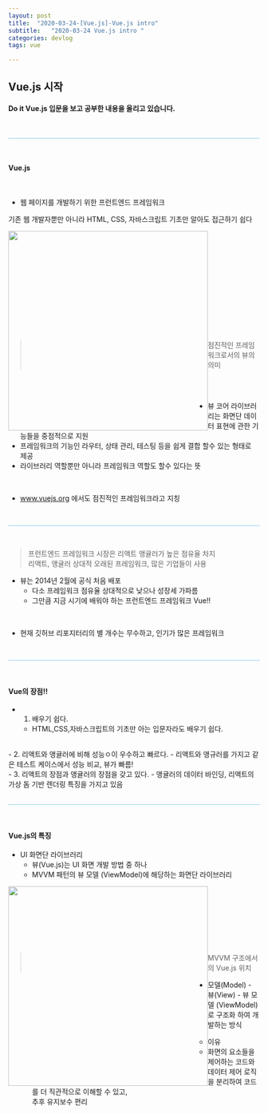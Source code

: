 ```yaml
---
layout: post
title:  "2020-03-24-[Vue.js]-Vue.js intro"
subtitle:   "2020-03-24 Vue.js intro "
categories: devlog
tags: vue

---
```



## Vue.js 시작 <br/>


#### Do it Vue.js 입문을 보고 공부한 내용을 올리고 있습니다.



<br/>

<hr style="height: 1px; background: skyblue; "/>

<br/>


#### Vue.js

<br/>

- 웹 페이지를 개발하기 위한 프런트엔드 프레임워크

<p>
  기존 웹 개발자뿐만 아니라 HTML, CSS, 자바스크립트 기초만 알아도 접근하기 쉽다
</p>

<img style="float: left;" src="https://user-images.githubusercontent.com/49095304/77879506-8bd66a80-7295-11ea-956e-d8b6d74bb49c.jpg" width="400"/><br/><br/><br/><br/><br/><br/><br/><br/><br/><br/><br/><br/>
> 점진적인 프레임워크로서의 뷰의 의미


<br/><br/>



- 뷰 코어 라이브러리는 화면단 데이터 표현에 관한 기능들을 중점적으로 지원
- 프레임워크의 기능인 라우터, 상태 관리, 테스팅 등을 쉽게 결합 할수 있는 형태로 제공
- 라이브러리 역할뿐만 아니라 프레임워크 역할도 할수 있다는 뜻

<br/>

- www.vuejs.org 에서도 점진적인 프레임워크라고 지칭


<br/>

<hr style="height: 1px; background: skyblue; "/>

<br/>


> 프런트엔드 프레임워크 시장은 리액트 앵귤러가 높은 점유율 차지 <br/>
리액트, 앵귤러 상대적 오래된 프레임워크, 많은 기업들이 사용

- 뷰는 2014년 2월에 공식 처음 배포
  - 다소 프레임워크 점유율 상대적으로 낮으나 성장세 가파름
  - 그만큼 지금 시기에 배워야 하는 프런트엔드 프레임워크 Vue!!
<br/>

- 현재 깃허브 리포지터리의 별 개수는 무수하고, 인기가 많은 프레임워크


<br/>

<hr style="height: 1px; background: skyblue; "/>

<br/>

#### Vue의 장점!!

- 1. 배우기 쉽다.
  - HTML,CSS,자바스크립트의 기초만 아는 입문자라도 배우기 쉽다.
<br/>
- 2. 리액트와 앵귤러에 비해 성능ㅇ이 우수하고 빠르다.
  - 리액트와 앵규러를 가지고 같은 테스트 케이스에서 성능 비교, 뷰가 빠름!
<br/>
- 3. 리액트의 장점과 앵귤러의 장점을 갖고 있다.
  - 앵귤러의 데이터 바인딩, 리액트의 가상 돔 기반 렌더링 특징을 가지고 있음
<br/>


<br/>

<hr style="height: 1px; background: skyblue; "/>

<br/>

#### Vue.js의 특징

- UI 화면단 라이브러리
  - 뷰(Vue.js)는 UI 화면 개발 방법 중 하나
  - MVVM 패턴의 뷰 모델 (ViewModel)에 해당하는 화면단 라이브러리

<img style="float: left;" src="https://user-images.githubusercontent.com/49095304/77880189-0489f680-7297-11ea-8ebe-0402e252963a.jpg" width="400"/> <br/><br/><br/><br/><br/><br/><br/>
>MVVM 구조에서의 Vue.js 위치

- 모델(Model) - 뷰(View) - 뷰 모델 (ViewModel)로 구조화 하여 개발하는 방식

  - 이유
  - 화면의 요소들을 제어하는 코드와 데이터 제어 로직을 분리하여 코드를 더 직관적으로 이해할 수 있고, <br/>
  추후 유지보수 편리
